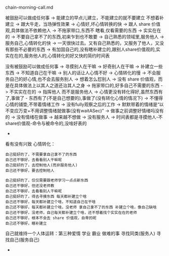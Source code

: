 
chain-morning-call.md

被鼓励可以做成任何事 -> 能建立的早点儿建立，不能建立的就不要建立 不想着补建立 -> 跟大牛走，当场弹性效果 -> 心情好,坏心情转换的快 -> 跟人 share 价值观,具体做法不依赖他人 -> 不拖家带口,东西不 瞎看,仅看需要的东西 -> 实实在在的 -> 不要自己拿不了的东西,初来乍到也不敢要 -> 自己熟悉的领域里,服务他人 -> 服务自己,心情转化的快 -> 一天很快过去。又有自己熟悉的，又服务了他人，又没有那些不必要的东西 -> 有加固自己的,没有瞎补建立的,跟别人share价值观的,实实在在的,服务他人的,心情转化的好又快的简约时间表

没有被鼓励可以做成任何事 -> 寻摸别人在干嘛 -> 好奇别人在干嘛 -> 补建立一些东西 -> 不知道自己在干嘛 -> 别人的话让人心情不好 -> 心情转化的慢 -> 不会服务自己的好心情,也不会去服务别人 -> 想着怎么怼别人 -> 没有 share 价值观，而是在具体做法上以其人之道还治其人之身 -> 拖家带口的,好多自己不需要的东西 -> 不实实在在的 -> 指挥他人 而不是服务他人 -> 心情更没有转化得好,虽然东西有了,事做了 - 东西有了(不是自己想要的),事做了(没有转化心情的情况下) -> 不懂得心情的铺垫,不带着情绪工作 -> 没有fully观察之后的工作 -> 默默带着的情绪是“以不变应万变+不用调整情绪就做事(没有waitASec)” -> 做事之前调整好情绪吗没有的 -> 没有情绪在做事 -> 越来越不想做 -> 没有服务人 -> 时间表都是寻摸他人-不share价值观-命令与被命令的,没啥好表的

-


看有没有兴致 心情转化：
```
自己挺好的了，不需要拿自己拿不了的东西
自己还不够好，去看看别人干嘛呢
自己挺好的了，去控制他人(而非服务他人)
自己还不够好，要去控制他人
```

```
自己挺好的了，仅仅需要跟老师学习一点点新东西
自己还不够好，但还没老师教
自己还不够好，去看看别人干嘛呢
自己挺好的了，得去寻摸东西 每天都补建立个啥
自己还不够好，每天都补建立个啥，不知道自己在干啥
自己还不够好，每天都补建立个啥，没老师 拿自己拿不了的东西 补建立个啥，像自己缺啥
自己还不够好，没老师，自己每天都补建立个啥，还不想着找个实实在在的老师
自己还不够好，根本不会去 share 价值观，自卑的呢
自己还不够好，瞎补建立
```

自己就维持一个人体运转：第三种爱情 学业 霸业 做难的事 寻找同类(服务人) 寻找自己(服务自己)

-
